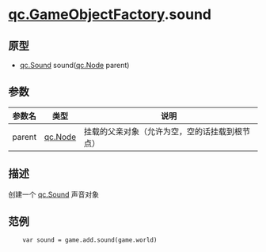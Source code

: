 # [qc.GameObjectFactory](GameObjectFactory.md).sound

## 原型
* [qc.Sound](CSound.md) sound([qc.Node](CNode.md) parent)

## 参数
| 参数名 | 类型 | 说明 |
| ----------- | ----------- | ----------- |
| parent | [qc.Node](CNode.md) | 挂载的父亲对象（允许为空，空的话挂载到根节点） |

## 描述
创建一个 [qc.Sound](CSound.md) 声音对象

## 范例
````
    var sound = game.add.sound(game.world)
````
